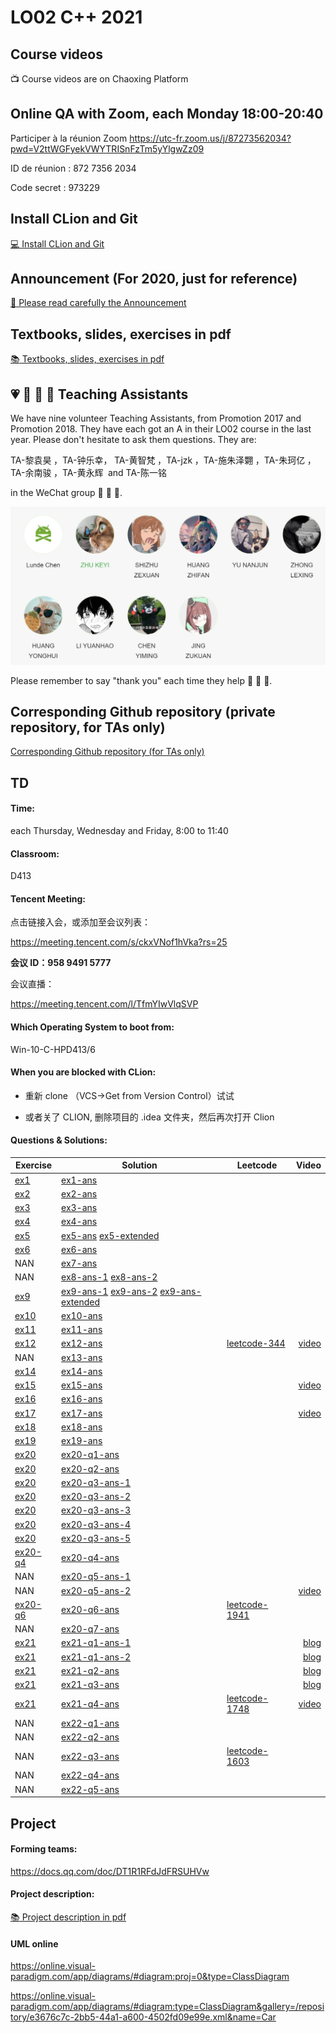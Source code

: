 # LO02 C++ 2021

## Course videos

:tv: Course videos are on Chaoxing Platform

## Online QA with Zoom, each Monday 18:00-20:40

Participer à la réunion Zoom https://utc-fr.zoom.us/j/87273562034?pwd=V2ttWGFyekVWYTRISnFzTm5yYlgwZz09

ID de réunion : 872 7356 2034 

Code secret : 973229

## Install CLion and Git

[:computer: Install CLion and Git](https://gitee.com/lundechen/hello)

## Announcement (For 2020, just for reference)

[:loudspeaker: Please read carefully the Announcement](../master/Announcement.md)

## Textbooks, slides, exercises in pdf

[:books: Textbooks, slides, exercises in pdf](../../tree/master/pdf)

## :heartpulse: :rocket: :musical_note: :100: Teaching Assistants
We have nine volunteer Teaching Assistants, from Promotion 2017 and Promotion 2018.
They have each got an A in their LO02 course in the last year.
Please don't hesitate to ask them questions.
They are:

TA-黎袁昊 ，TA-钟乐幸， TA-黄智梵 ，TA-jzk ，TA-施朱泽翾 ，TA-朱珂亿 ，TA-余南骏 ，TA-黄永辉  and TA-陈一铭 

in the WeChat group :rocket: :rocket: :rocket:.

![](img/ta.png)

Please remember to say "thank you" each time they help :clap: :clap: :clap:.

## Corresponding Github repository (private repository, for TAs only)

[Corresponding Github repository (for TAs only)](https://github.com/cppshu/cpp_2021/tree/master)

## TD

#### Time: 
each Thursday, Wednesday and Friday, 8:00 to 11:40

#### Classroom: 
D413

#### Tencent Meeting:

点击链接入会，或添加至会议列表：

https://meeting.tencent.com/s/ckxVNof1hVka?rs=25

**会议 ID：958 9491 5777**

会议直播：

https://meeting.tencent.com/l/TfmYIwVlqSVP
 
#### Which Operating System to boot from:
Win-10-C-HPD413/6


#### When you are blocked with CLion:

- 重新 clone （VCS->Get from Version Control）试试

- 或者关了 CLION, 删除项目的 .idea 文件夹，然后再次打开 Clion

#### Questions & Solutions:

Exercise | Solution  | Leetcode  | Video
---------------- | ----------------  | ----------------| ----------------: 
[ex1](../../tree/ex1) | [ex1-ans](../../tree/ex1-ans)  | |
[ex2](../../tree/ex2) | [ex2-ans](../../tree/ex2-ans) | |
[ex3](../../tree/ex3) | [ex3-ans](../../tree/ex3-ans) | |
[ex4](../../tree/ex4) | [ex4-ans](../../tree/ex4-ans)  | |
[ex5](../../tree/ex5) | [ex5-ans](../../tree/ex5-ans)  [ex5-extended](../../tree/ex5-extended) | |
[ex6](../../tree/ex6) | [ex6-ans](../../tree/ex6-ans) | |
NAN                   | [ex7-ans](../../tree/ex7-ans) | |
NAN                   | [ex8-ans-1](../../tree/ex8-ans-1) [ex8-ans-2](../../tree/ex8-ans-2) | |
[ex9](../../tree/ex9) | [ex9-ans-1](../../tree/ex9-ans-1) [ex9-ans-2](../../tree/ex9-ans-2) [ex9-ans-extended](../../tree/ex9-ans-extended)  | |
[ex10](../../tree/ex10) | [ex10-ans](../../tree/ex10-ans)  | |
[ex11](../../tree/ex11) | [ex11-ans](../../tree/ex11-ans)  | |
[ex12](../../tree/ex12) | [ex12-ans](../../tree/ex12-ans)  | [leetcode-344](../../tree/leetcode-344) | [video](https://www.bilibili.com/video/BV1Zb4y117iZ/) 
NAN | [ex13-ans](../../tree/ex13-ans)  | |
[ex14](../../tree/ex14) | [ex14-ans](../../tree/ex14-ans)  | |
[ex15](../../tree/ex15) | [ex15-ans](../../tree/ex15-ans)  |  | [video](https://www.bilibili.com/video/BV1cf4y1E77w/) 
[ex16](../../tree/ex16) | [ex16-ans](../../tree/ex16-ans)  | |
[ex17](../../tree/ex17) | [ex17-ans](../../tree/ex17-ans)  |   |  [video](https://www.bilibili.com/video/BV1234y1S72T)
[ex18](../../tree/ex18) | [ex18-ans](../../tree/ex18-ans)  | |
[ex19](../../tree/ex19) | [ex19-ans](../../tree/ex19-ans)  | |
[ex20](../../tree/ex20-q1) | [ex20-q1-ans](../../tree/ex20-q1-ans)  | |
[ex20](../../tree/ex20-q1)  | [ex20-q2-ans](../../tree/ex20-q2-ans)  | |
[ex20](../../tree/ex20-q1)  | [ex20-q3-ans-1](../../tree/ex20-q3-ans-1)  | |
[ex20](../../tree/ex20-q1)  | [ex20-q3-ans-2](../../tree/ex20-q3-ans-2)  | |
[ex20](../../tree/ex20-q1)  | [ex20-q3-ans-3](../../tree/ex20-q3-ans-3)  | |
[ex20](../../tree/ex20-q1)  | [ex20-q3-ans-4](../../tree/ex20-q3-ans-4)  | |
[ex20](../../tree/ex20-q1)  | [ex20-q3-ans-5](../../tree/ex20-q3-ans-5)  | |
[ex20-q4](../../tree/ex20-q4) | [ex20-q4-ans](../../tree/ex20-q4-ans)  | |
NAN | [ex20-q5-ans-1](../../tree/ex20-q5-ans-1)  | |
NAN | [ex20-q5-ans-2](../../tree/ex20-q5-ans-2)  | |  [video](https://www.bilibili.com/video/bv1q64y187Ah)
[ex20-q6](../../tree/ex20-q6) | [ex20-q6-ans](../../tree/ex20-q6-ans)  | [leetcode-1941](../../tree/leetcode-1941) |
NAN  | [ex20-q7-ans](../../tree/ex20-q7-ans)  | |
[ex21](../../tree/ex21-q1)  | [ex21-q1-ans-1](../../tree/ex21-q1-ans-1)  | | [blog](https://blog.csdn.net/m0_37968340/article/details/74165221)
[ex21](../../tree/ex21-q1)  | [ex21-q1-ans-2](../../tree/ex21-q1-ans-2)  | | [blog](https://en.cppreference.com/w/cpp/language/operators)
[ex21](../../tree/ex21-q1)  | [ex21-q2-ans](../../tree/ex21-q2-ans)  | | [blog](https://stackoverflow.com/questions/36557340/implicit-conversion-from-int-to-a-class-type)
[ex21](../../tree/ex21-q1)  | [ex21-q3-ans](../../tree/ex21-q3-ans)  | | [blog](https://docs.microsoft.com/en-us/cpp/cpp/increment-and-decrement-operator-overloading-cpp?view=msvc-160)
[ex21](../../tree/ex21-q1)  | [ex21-q4-ans](../../tree/ex21-q4-ans)  | [leetcode-1748](../../tree/leetcode-1748) | [video](https://www.bilibili.com/video/bv183411276k)
NAN  | [ex22-q1-ans](../../tree/ex22-q1-ans)  |  | 
NAN  | [ex22-q2-ans](../../tree/ex22-q2-ans)  |  | 
NAN  | [ex22-q3-ans](../../tree/ex22-q3-ans)  | [leetcode-1603](../../tree/leetcode-1603) | 
NAN  | [ex22-q4-ans](../../tree/ex22-q4-ans)  |  | 
NAN  | [ex22-q5-ans](../../tree/ex22-q5-ans)  |  | 











## Project

#### Forming teams: 

https://docs.qq.com/doc/DT1R1RFdJdFRSUHVw

#### Project description:
[:books: Project description in pdf](../../tree/master/project)
 
#### UML online

https://online.visual-paradigm.com/app/diagrams/#diagram:proj=0&type=ClassDiagram

https://online.visual-paradigm.com/app/diagrams/#diagram:type=ClassDiagram&gallery=/repository/e3676c7c-2bb5-44a1-a600-4502fd09e99e.xml&name=Car

